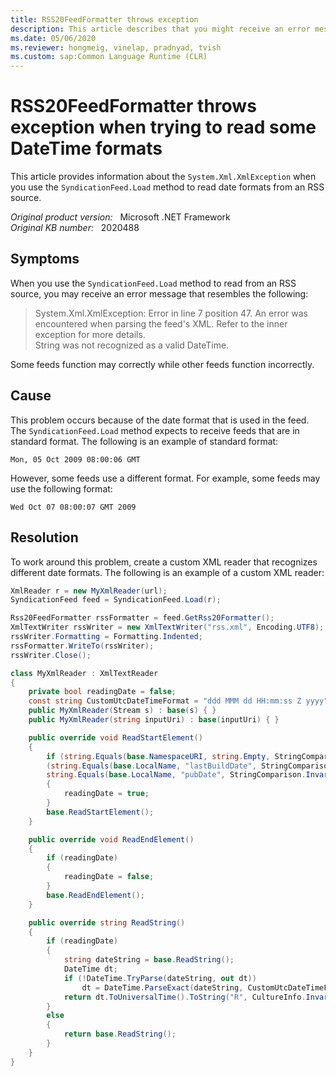 ```yaml
---
title: RSS20FeedFormatter throws exception
description: This article describes that you might receive an error message when you use the SyndicationFeed.Load method to read from an RSS source.
ms.date: 05/06/2020
ms.reviewer: hongmeig, vinelap, pradnyad, tvish
ms.custom: sap:Common Language Runtime (CLR)
---
```

# RSS20FeedFormatter throws exception when trying to read some DateTime formats

This article provides information about the `System.Xml.XmlException` when you use the `SyndicationFeed.Load` method to read date formats from an RSS source.

_Original product version:_ &nbsp; Microsoft .NET Framework  
_Original KB number:_ &nbsp; 2020488

## Symptoms

When you use the `SyndicationFeed.Load` method to read from an RSS source, you may receive an error message that resembles the following:

> System.Xml.XmlException: Error in line 7 position 47. An error was encountered when parsing the feed's XML. Refer to the inner exception for more details.  
> String was not recognized as a valid DateTime.

Some feeds function may correctly while other feeds function incorrectly.

## Cause

This problem occurs because of the date format that is used in the feed.  The `SyndicationFeed.Load` method expects to receive feeds that are in standard format. The following is an example of standard format:

`Mon, 05 Oct 2009 08:00:06 GMT`

However, some feeds use a different format. For example, some feeds may use the following format:

`Wed Oct 07 08:00:07 GMT 2009`

## Resolution

To work around this problem, create a custom XML reader that recognizes different date formats. The following is an example of a custom XML reader:

```csharp
XmlReader r = new MyXmlReader(url);
SyndicationFeed feed = SyndicationFeed.Load(r);

Rss20FeedFormatter rssFormatter = feed.GetRss20Formatter();
XmlTextWriter rssWriter = new XmlTextWriter("rss.xml", Encoding.UTF8);
rssWriter.Formatting = Formatting.Indented;
rssFormatter.WriteTo(rssWriter);
rssWriter.Close();

class MyXmlReader : XmlTextReader
{
    private bool readingDate = false;
    const string CustomUtcDateTimeFormat = "ddd MMM dd HH:mm:ss Z yyyy"; // Wed Oct 07 08:00:07 GMT 2009
    public MyXmlReader(Stream s) : base(s) { }
    public MyXmlReader(string inputUri) : base(inputUri) { }

    public override void ReadStartElement()
    {
        if (string.Equals(base.NamespaceURI, string.Empty, StringComparison.InvariantCultureIgnoreCase) &&
        (string.Equals(base.LocalName, "lastBuildDate", StringComparison.InvariantCultureIgnoreCase) ||
        string.Equals(base.LocalName, "pubDate", StringComparison.InvariantCultureIgnoreCase)))
        {
            readingDate = true;
        }
        base.ReadStartElement();
    }

    public override void ReadEndElement()
    {
        if (readingDate)
        {
            readingDate = false;
        }
        base.ReadEndElement();
    }

    public override string ReadString()
    {
        if (readingDate)
        {
            string dateString = base.ReadString();
            DateTime dt;
            if (!DateTime.TryParse(dateString, out dt))
                dt = DateTime.ParseExact(dateString, CustomUtcDateTimeFormat, CultureInfo.InvariantCulture);
            return dt.ToUniversalTime().ToString("R", CultureInfo.InvariantCulture);
        }
        else
        {
            return base.ReadString();
        }
    }
}
```
